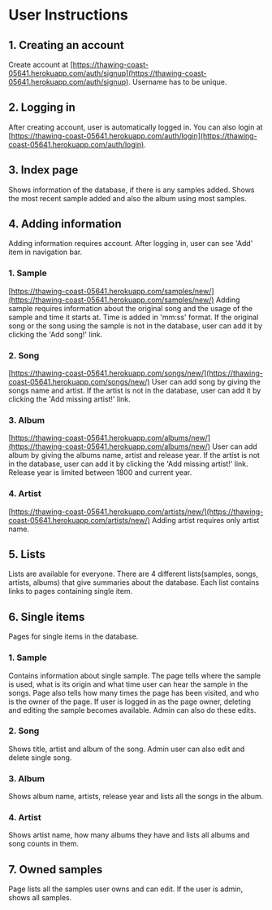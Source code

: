 # User Instructions

## 1. Creating an account
Create account at [https://thawing-coast-05641.herokuapp.com/auth/signup](https://thawing-coast-05641.herokuapp.com/auth/signup). Username has to be unique.

## 2. Logging in
After creating account, user is automatically logged in. You can also login at [https://thawing-coast-05641.herokuapp.com/auth/login](https://thawing-coast-05641.herokuapp.com/auth/login).

## 3. Index page
Shows information of the database, if there is any samples added. Shows the most recent sample added and also the album using most samples.

## 4. Adding information
Adding information requires account. After logging in, user can see 'Add' item in navigation bar.
### 1. Sample
[https://thawing-coast-05641.herokuapp.com/samples/new/](https://thawing-coast-05641.herokuapp.com/samples/new/)
Adding sample requires information about the original song and the usage of the sample and time it starts at. Time is added in 'mm:ss' format. If the original song or the song using the sample is not in the database, user can add it by clicking the 'Add song!' link.

### 2. Song
[https://thawing-coast-05641.herokuapp.com/songs/new/](https://thawing-coast-05641.herokuapp.com/songs/new/)
User can add song by giving the songs name and artist. If the artist is not in the database, user can add it by clicking the 'Add missing artist!' link.

### 3. Album
[https://thawing-coast-05641.herokuapp.com/albums/new/](https://thawing-coast-05641.herokuapp.com/albums/new/)
User can add album by giving the albums name, artist and release year. If the artist is not in the database, user can add it by clicking the 'Add missing artist!' link. Release year is limited between 1800 and current year.

### 4. Artist
[https://thawing-coast-05641.herokuapp.com/artists/new/](https://thawing-coast-05641.herokuapp.com/artists/new/)
Adding artist requires only artist name.

## 5. Lists
Lists are available for everyone. There are 4 different lists(samples, songs, artists, albums) that give summaries about the database. Each list contains links to pages containing single item.

## 6. Single items
Pages for single items in the database.
### 1. Sample
Contains information about single sample. The page tells where the sample is used, what is its origin and what time user can hear the sample in the songs. Page also tells how many times the page has been visited, and who is the owner of the page. If user is logged in as the page owner, deleting and editing the sample becomes available. Admin can also do these edits.

### 2. Song
Shows title, artist and album of the song. Admin user can also edit and delete single song.

### 3. Album
Shows album name, artists, release year and lists all the songs in the album.

### 4. Artist
Shows artist name, how many albums they have and lists all albums and song counts in them.

## 7. Owned samples
Page lists all the samples user owns and can edit. If the user is admin, shows all samples.
